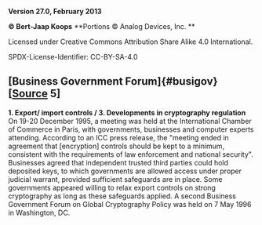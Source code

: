 **Version 27.0, February 2013**

**© Bert-Jaap Koops**
**Portions © Analog Devices, Inc. **  

Licensed under Creative Commons Attribution Share Alike 4.0 International.

SPDX-License-Identifier: CC-BY-SA-4.0

## [Business Government Forum]{#busigov} \[[Source](cls-srce.htm) 5\]

**1. Export/ import controls / 3. Developments in cryptography
regulation**\
On 19-20 December 1995, a meeting was held at the International Chamber
of Commerce in Paris, with governments, businesses and computer experts
attending. According to an ICC press release, the \"meeting ended in
agreement that \[encryption\] controls should be kept to a minimum,
consistent with the requirements of law enforcement and national
security\". Businesses agreed that independent trusted third parties
could hold deposited keys, to which governments are allowed access under
proper judicial warrant, provided sufficient safeguards are in place.
Some governments appeared willing to relax export controls on strong
cryptography as long as these safeguards applied. A second Business
Government Forum on Global Cryptography Policy was held on 7 May 1996 in
Washington, DC.
